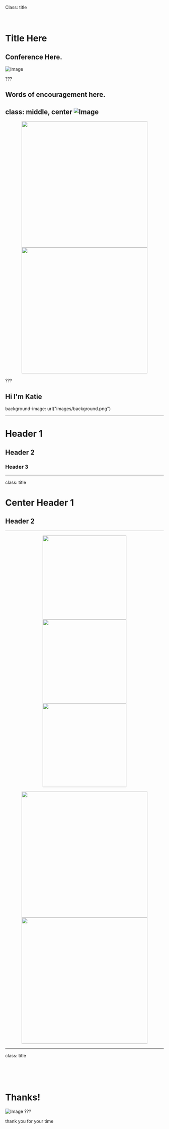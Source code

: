 Class: title
# <br>Title Here
## Conference Here.
![Image](images/footer.svg)

???

Words of encouragement here.
---
class: middle, center
![Image](images/wave.svg)
---

<div style='width: 100%; margin: 0 auto;' class='middle center'><p align='center'><img height="400px" class="emoji" src="images/wave.svg"><img height="400px" class="emoji" src="images/wave.svg"></p></div>

???

Hi I'm Katie
---
background-image: url("images/background.png")

---

# Header 1
## Header 2
### Header 3

---

class: title
# Center Header 1
## Header 2

---

<div style='width: 100%; margin: 0 auto;' class='middle center'><p align='center'><img height="266px" class="emoji" src="images/wave.svg"><img height="266px" class="emoji" src="images/wave.svg"><img height="266px" class="emoji" src="images/wave.svg"></p></div>
<div style='width: 100%; margin: 0 auto;' class='middle center'><p align='center'><img height="400px" class="emoji" src="images/wave.svg"><img height="400px" class="emoji" src="images/wave.svg"></p></div>

---
class: title
# <br><br>Thanks!
![Image](images/footer.svg)
???

thank you for your time
